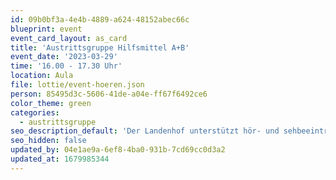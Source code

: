 ```yaml
---
id: 09b0bf3a-4e4b-4889-a624-48152abec66c
blueprint: event
event_card_layout: as_card
title: 'Austrittsgruppe Hilfsmittel A+B'
event_date: '2023-03-29'
time: '16.00 - 17.30 Uhr'
location: Aula
file: lottie/event-hoeren.json
person: 85495d3c-5606-41de-a04e-ff67f6492ce6
color_theme: green
categories:
  - austrittsgruppe
seo_description_default: 'Der Landenhof unterstützt hör- und sehbeeinträchtigte Kinder & Jugendliche in ihrem selbstbestimmten Leben durch Förderung ihrer Fähigkeiten & Entwicklung'
seo_hidden: false
updated_by: 04e1ae9a-6ef8-4ba0-931b-7cd69cc0d3a2
updated_at: 1679985344
---
```

